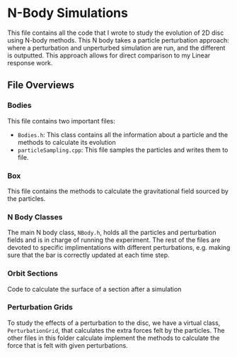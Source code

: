 # N-Body Simulations 
This file contains all the code that I wrote to study the evolution of 2D disc using N-body methods. This N body takes a particle perturbation approach: where a perturbation and unperturbed simulation are run, and the different is outputted. This approach allows for direct comparison to my Linear response work. 

## File Overviews
### Bodies
This file contains two important files:
- `Bodies.h`: This class contains all the information about a particle and the methods to calculate its evolution
- `particleSampling.cpp`: This file samples the particles and writes them to file. 

### Box
This file contains the methods to calculate the gravitational field sourced by the particles.

### N Body Classes
The main N body class, `NBody.h`, holds all the particles and perturbation fields and is in charge of running the experiment. The rest of the files are devoted to specific implimentations with different perturbations, e.g. making sure that the bar is correctly updated at each time step.

### Orbit Sections 
Code to calculate the surface of a section after a simulation

### Perturbation Grids 
To study the effects of a perturbation to the disc, we have a virtual class, `PerturbationGrid`, that calculates the extra forces felt by the particles. The other files in this folder calculate implement the methods to calculate the force that is felt with given perturbations. 